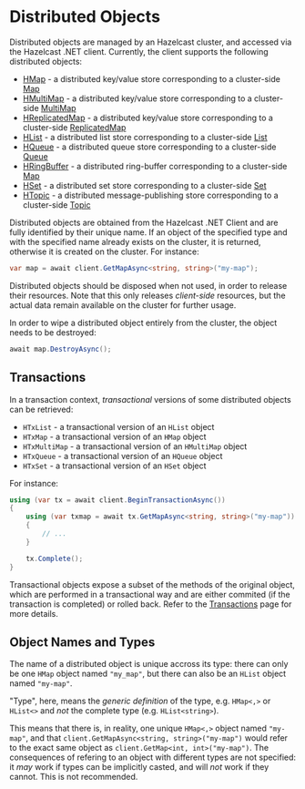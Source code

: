 # Distributed Objects

Distributed objects are managed by an Hazelcast cluster, and accessed via the Hazelcast .NET client. Currently, the client supports the following distributed objects:

* [HMap](hmap.md) - a distributed key/value store corresponding to a cluster-side [Map](https://docs.hazelcast.com/imdg/latest/data-structures/map.html)
* [HMultiMap](hmap.md) - a distributed key/value store corresponding to a cluster-side [MultiMap](https://docs.hazelcast.com/imdg/latest/data-structures/multimap.html)
* [HReplicatedMap](hmap.md) - a distributed key/value store corresponding to a cluster-side [ReplicatedMap](https://docs.hazelcast.com/imdg/latest/data-structures/replicated-map.html)
* [HList](hlist.md) - a distributed list store corresponding to a cluster-side [List](https://docs.hazelcast.com/imdg/latest/data-structures/list.html)
* [HQueue](hqueue.md) - a distributed queue store corresponding to a cluster-side [Queue](https://docs.hazelcast.com/imdg/latest/data-structures/queue.html)
* [HRingBuffer](hringbuffer.md) - a distributed ring-buffer corresponding to a cluster-side [Map](https://docs.hazelcast.com/imdg/latest/data-structures/ringbuffer.html)
* [HSet](hset.md) - a distributed set store corresponding to a cluster-side [Set](https://docs.hazelcast.com/imdg/latest/data-structures/set.html)
* [HTopic](htopic.md) - a distributed message-publishing store corresponding to a cluster-side [Topic](https://docs.hazelcast.com/imdg/latest/data-structures/topic.html)

Distributed objects are obtained from the Hazelcast .NET Client and are fully identified by their unique name. If an object of the specified type and with the specified name already exists on the cluster, it is returned, otherwise it is created on the cluster. For instance:

```csharp
var map = await client.GetMapAsync<string, string>("my-map");
```

Distributed objects should be disposed when not used, in order to release their resources. Note that this only releases *client-side* resources, but the actual data remain available on the cluster for further usage.

In order to wipe a distributed object entirely from the cluster, the object needs to be destroyed:

```csharp
await map.DestroyAsync();
```

## Transactions

In a transaction context, *transactional* versions of some distributed objects can be retrieved:

* `HTxList` - a transactional version of an `HList` object
* `HTxMap` - a transactional version of an `HMap` object
* `HTxMultiMap` - a transactional version of an `HMultiMap` object
* `HTxQueue` - a transactional version of an `HQueue` object
* `HTxSet` - a transactional version of an `HSet` object

For instance:

```csharp
using (var tx = await client.BeginTransactionAsync())
{
    using (var txmap = await tx.GetMapAsync<string, string>("my-map"))
    {
        // ...    
    }

    tx.Complete();
}
```

Transactional objects expose a subset of the methods of the original object, which are performed in a transactional way and are either commited (if the transaction is completed) or rolled back. Refer to the [Transactions](transactions.md) page for more details.

## Object Names and Types

The name of a distributed object is unique accross its type: there can only be one `HMap` object named `"my_map"`, but there can also be an `HList` object named `"my-map"`.

"Type", here, means the *generic definition* of the type, e.g. `HMap<,>` or `HList<>` and *not* the complete type (e.g. `HList<string>`).

This means that there is, in reality, one unique `HMap<,>` object named `"my-map"`, and that `client.GetMapAsync<string, string>("my-map")` would refer to the exact same object as `client.GetMap<int, int>("my-map")`. The consequences of refering to an object with different types are not specified: it *may* work if types can be implicitly casted, and will *not* work if they cannot. This is not recommended.